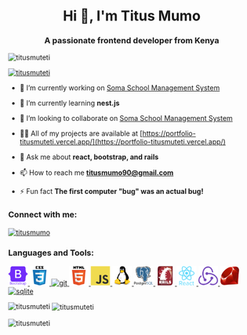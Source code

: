 <h1 align="center">Hi 👋, I'm Titus Mumo</h1>
<h3 align="center">A passionate frontend developer from Kenya</h3>

<p align="left"> <img src="https://komarev.com/ghpvc/?username=titusmuteti&label=Profile%20views&color=0e75b6&style=flat" alt="titusmuteti" /> </p>

<p align="left"> <a href="https://github.com/ryo-ma/github-profile-trophy"><img src="https://github-profile-trophy.vercel.app/?username=titusmuteti" alt="titusmuteti" /></a> </p>

- 🔭 I’m currently working on [Soma School Management System](https://soma-pi.vercel.app/)

- 🌱 I’m currently learning **nest.js**

- 👯 I’m looking to collaborate on [Soma School Management System](https://soma-pi.vercel.app/)

- 👨‍💻 All of my projects are available at [https://portfolio-titusmuteti.vercel.app/](https://portfolio-titusmuteti.vercel.app/)

- 💬 Ask me about **react, bootstrap, and rails**

- 📫 How to reach me **titusmumo90@gmail.com**

- ⚡ Fun fact **The first computer "bug" was an actual bug!**

<h3 align="left">Connect with me:</h3>
<p align="left">
<a href="https://linkedin.com/in/titusmumo" target="blank"><img align="center" src="https://raw.githubusercontent.com/rahuldkjain/github-profile-readme-generator/master/src/images/icons/Social/linked-in-alt.svg" alt="titusmumo" height="30" width="40" /></a>
</p>

<h3 align="left">Languages and Tools:</h3>
<p align="left"> <a href="https://getbootstrap.com" target="_blank" rel="noreferrer"> <img src="https://raw.githubusercontent.com/devicons/devicon/master/icons/bootstrap/bootstrap-plain-wordmark.svg" alt="bootstrap" width="40" height="40"/> </a> <a href="https://www.w3schools.com/css/" target="_blank" rel="noreferrer"> <img src="https://raw.githubusercontent.com/devicons/devicon/master/icons/css3/css3-original-wordmark.svg" alt="css3" width="40" height="40"/> </a> <a href="https://git-scm.com/" target="_blank" rel="noreferrer"> <img src="https://www.vectorlogo.zone/logos/git-scm/git-scm-icon.svg" alt="git" width="40" height="40"/> </a> <a href="https://www.w3.org/html/" target="_blank" rel="noreferrer"> <img src="https://raw.githubusercontent.com/devicons/devicon/master/icons/html5/html5-original-wordmark.svg" alt="html5" width="40" height="40"/> </a> <a href="https://developer.mozilla.org/en-US/docs/Web/JavaScript" target="_blank" rel="noreferrer"> <img src="https://raw.githubusercontent.com/devicons/devicon/master/icons/javascript/javascript-original.svg" alt="javascript" width="40" height="40"/> </a> <a href="https://www.linux.org/" target="_blank" rel="noreferrer"> <img src="https://raw.githubusercontent.com/devicons/devicon/master/icons/linux/linux-original.svg" alt="linux" width="40" height="40"/> </a> <a href="https://www.postgresql.org" target="_blank" rel="noreferrer"> <img src="https://raw.githubusercontent.com/devicons/devicon/master/icons/postgresql/postgresql-original-wordmark.svg" alt="postgresql" width="40" height="40"/> </a> <a href="https://rubyonrails.org" target="_blank" rel="noreferrer"> <img src="https://raw.githubusercontent.com/devicons/devicon/master/icons/rails/rails-original-wordmark.svg" alt="rails" width="40" height="40"/> </a> <a href="https://reactjs.org/" target="_blank" rel="noreferrer"> <img src="https://raw.githubusercontent.com/devicons/devicon/master/icons/react/react-original-wordmark.svg" alt="react" width="40" height="40"/> </a> <a href="https://redux.js.org" target="_blank" rel="noreferrer"> <img src="https://raw.githubusercontent.com/devicons/devicon/master/icons/redux/redux-original.svg" alt="redux" width="40" height="40"/> </a> <a href="https://www.ruby-lang.org/en/" target="_blank" rel="noreferrer"> <img src="https://raw.githubusercontent.com/devicons/devicon/master/icons/ruby/ruby-original.svg" alt="ruby" width="40" height="40"/> </a> <a href="https://www.sqlite.org/" target="_blank" rel="noreferrer"> <img src="https://www.vectorlogo.zone/logos/sqlite/sqlite-icon.svg" alt="sqlite" width="40" height="40"/> </a> </p>

<p><img align="left" src="https://github-readme-stats.vercel.app/api/top-langs?username=titusmuteti&show_icons=true&locale=en&layout=compact" alt="titusmuteti" /></p>

<p>&nbsp;<img align="center" src="https://github-readme-stats.vercel.app/api?username=titusmuteti&show_icons=true&locale=en" alt="titusmuteti" /></p>

<p><img align="center" src="https://github-readme-streak-stats.herokuapp.com/?user=titusmuteti&" alt="titusmuteti" /></p>
